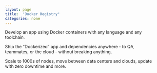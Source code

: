 ```yaml
---
layout: page
title:  "Docker Registry"
categories: none
---
```

Develop an app using Docker containers with any language and any toolchain.

Ship the “Dockerized” app and dependencies anywhere - to QA, teammates, or the cloud - without breaking anything.

Scale to 1000s of nodes, move between data centers and clouds, update with zero downtime and more.